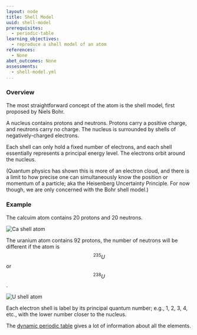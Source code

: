 ```yaml
---
layout: node
title: Shell Model
uuid: shell-model
prerequisites:
  - periodic-table
learning_objectives: 
  - reproduce a shell model of an atom 
references:
  - None
abet_outcomes: None
assessments: 
  - shell-model.yml 
...
```


### Overview
The most straightforward concept of the atom is the shell model, first proposed by Niels Bohr.

A nucleus contains protons and neutrons. Protons carry a positive charge, and neutrons carry no charge. The nucleus is surrounded by shells of negatively-charged electrons.

Each shell can only hold a fixed number of electrons, and each shell essentially represents a principal energy level. The electrons orbit around the nucleus. 

(Quantum physics has shown this is more of an electron cloud, and there is a limit to how precise one can simultaneously know the position or momentum of a particle; aka the Heisenberg Uncertainty Principle. For now though, we are only concerned with the Bohr shell model.)

### Example
The calcuim atom contains 20 protons and 20 neutrons.

![Ca shell atom](../img/calcium.gif)

The uranium atom contains 92 protons, the number of neutrons will be different if the atom is $$^{235}U$$ or $$^{238}U$$.

![U shell atom](../img/uranium.jpg)

Each electron shell is label by its principal quantum number; e.g., 1, 2, 3, 4, etc., with the lower number closer to the nucleus.
    
The [dynamic periodic table](https://ptable.com/) gives a lot of information about all the elements.
